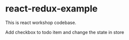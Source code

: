# react-redux-example

This is react workshop codebase.

Add checkbox to todo item and change the state in store
